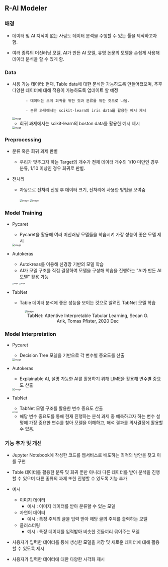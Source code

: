 ## R-AI Modeler

### 배경

- 데이터 및 AI 지식이 없는 사람도 데이터 분석을 수행할 수 있는 툴을 제작하고자 함.

- 여러 종류의 머신러닝 모델, AI가 만든 AI 모델, 유명 논문의 모델을 손쉽게 사용해 데이터 분석을 할 수 있게 함.

### Data

- 사용 가능 데이터: 현재, Table data에 대한 분석만 가능하도록 만들어졌으며, 추후 다양한 데이터에 대해 적용이 가능하도록 업데이트 할 예정

  			- 데이터는 크게 회귀를 위한 것과 분류를 위한 것으로 나뉨. 

  			- 분류 과제에서는 scikit-learn의 iris data를 활용한 예시 제시

  <img src="/R-AI/img/irisdata.png" alt="image" style="zoom:50%;" />

     - 회귀 과제에서는 scikit-learn의 boston data를 활용한 예시 제시

  <img src="/R-AI/img/boston.png" alt="image" style="zoom:50%;" />

### Preprocessing

- 분류 혹은 회귀 과제 판별

  - 우리가 맞추고자 하는 Target의 개수가 전체 데이터 개수의 1/10 미만인 경우 분류, 1/10 이상인 경우 회귀로 판별.

- 전처리

  - 자동으로 전처리 진행 후 데이터 크기, 전처리에 사용한 방법을 보여줌

    <img src="/R-AI/img/preprocess.png" alt="image" style="zoom: 50%;" />

    <img src="/R-AI/img/datasize.png" alt="image" style="zoom:50%;" />

### Model Training

- Pycaret

  - Pycaret을 활용해 여러 머신러닝 모델들을 학습시켜 가장 성능이 좋은 모델 제시

  <img src="/R-AI/img/pycaret.png" alt="image" style="zoom:50%;" />

- Autokeras

  - Autokreas를 이용해 신경망 기반의 모델 학습
  - AI가 모델 구조를 직접 결정하여 모델을 구성해 학습을 진행하는 "AI가 만든 AI 모델" 활용 가능

  <img src="/R-AI/img/akmodelsummary.png" alt="image" style="zoom: 33%;" />

  <img src="/R-AI/img/autokeras.png" alt="image" style="zoom: 33%;" />

- TabNet

  - Table 데이터 분석에 좋은 성능을 보이는 것으로 알려진 TabNet 모델 학습

  <figure>
    <img src="/R-AI/img/tabnet.png" alt="image" style="zoom:50%">
    <figcaption align="center" size=6>TabNet: Attentive Interpretable Tabular Learning, Secan O. Arik, Tomas Pfister, 2020 Dec
    </figcaption>
  </figure>

### Model Interpretation

- Pycaret

  - Decision Tree 모델을 기반으로 각 변수별 중요도를 산출

  <img src="/R-AI/img/pycaret2.png" alt="image" style="zoom:50%;" />

- Autokeras

  - Explainable AI, 설명 가능한 AI를 활용하기 위해 LIME을 활용해 변수별 중요도 산출

  <img src="/R-AI/img/lime.png" alt="image" style="zoom: 50%;" />

- TabNet

  - TabNet 모델 구조를 활용한 변수 중요도 산출

  <img src="/R-AI/img/tabnet2.png" alt="image" style="zoom: 33%;" />

  - 해당 변수 중요도를 통해 현재 진행하는 분석 과제 중 예측하고자 하는 변수 설명에 가장 중요한 변수를 찾아 모델을 이해하고, 해석 결과를 의사결정에 활용할 수 있음.

### 기능 추가 및 개선

- Jupyter Notebook에 작성한 코드를 웹서비스로 배포하는 최적의 방안을 찾고 이를 구현

- Table 데이터를 활용한 분류 및 회귀 뿐만 아니라 다른 데이터를 받아 분석을 진행할 수 있으며 다른 종류의 과제 또한 진행할 수 있도록 기능 추가
- 예시
  - 이미지 데이터
    - 예시 : 이미지 데이터를 받아 분류할 수 있는 모델
  - 자연어 데이터
    - 예시 : 특정 주제의 글을 입력 받아 해당 글의 주제를 출력하는 모델
  - 클러스터링
    - 예시 : 특정 데이터를 입력받아 비슷한 것들끼리 묶어주는 모델

- 사용자가 입력한 데이터를 통해 생성한 모델을 저장 및 새로운 데이터에 대해 활용할 수 있도록 제시

- 사용자가 입력한 데이터에 대한 다양한 시각화 제시

